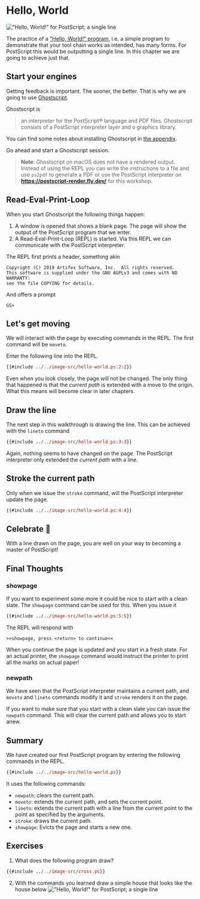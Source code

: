 # Hello, World
!["Hello, World!" for PostScript; a single line](../image/generated/hello-world.png)

The practice of a ["Hello, World!" program][wikipedia:hello-world], i.e. a simple program to demonstrate that your tool chain works as intended, has many forms. For PostScript this would be outputting a single line. In this chapter we are going to achieve just that.

## Start your engines
Getting feedback is important. The sooner, the better. That is why we are going to use [Ghostscript][ghostscript].

Ghostscript is

> an interpreter for the PostScript® language and PDF files. Ghostscript consists of a PostScript interpreter layer and a graphics library.

You can find some notes about installing Ghostscript in [the appendix][book:appendix:ghostscript].

Go ahead and start a Ghostscript session.

> **Note**: Ghostscript on macOS does not have a rendered output.
> Instead of using the REPL you can write the instructions to a file and use `ps2pdf` to generate a PDF
> or use the PostScript interpreter on **<https://postscript-render.fly.dev/>** for this workshop.

## Read-Eval-Print-Loop
When you start Ghostscript the following things happen:

1. A window is opened that shows a blank page. The page will show the output of the PostScript program that we enter.
2. A Read-Eval-Print-Loop (REPL) is started. Via this REPL we can communicate with the PostScript interpreter.

The REPL first prints a header, something akin

```
Copyright (C) 2019 Artifex Software, Inc.  All rights reserved.
This software is supplied under the GNU AGPLv3 and comes with NO WARRANTY:
see the file COPYING for details.
```

And offers a prompt

```
GS>
```

## Let's get moving
We will interact with the page by executing commands in the REPL. The first command will be `moveto`.

Enter the following line into the REPL.

```ps
{{#include ../../image-src/hello-world.ps:2:2}}
```

Even when you look closely, the page will not be changed. The only thing that happened is that the _current path_ is extended with a move to the origin. What this means will become clear in later chapters.

## Draw the line
The next step in this walkthrough is drawing the line. This can be achieved with the `lineto` command

```ps
{{#include ../../image-src/hello-world.ps:3:3}}
```

Again, nothing seems to have changed on the page. The PostScript interpreter only extended the _current path_ with a line.

## Stroke the current path
Only when we issue the `stroke` command, will the PostScript interpreter update the page.

```ps
{{#include ../../image-src/hello-world.ps:4:4}}
```

## Celebrate 🎉
With a line drawn on the page, you are well on your way to becoming a master of PostScript!

## Final Thoughts
### showpage
If you want to experiment some more it could be nice to start with a clean slate. The `showpage` command can be used for this. When you issue it

```ps
{{#include ../../image-src/hello-world.ps:5:5}}
```

The REPL will respond with

```
>>showpage, press <return> to continue<<
```

When you continue the page is updated and you start in a fresh state. For an actual printer, the `showpage` command would instruct the printer to print all the marks on actual paper!

### newpath
We have seen that the PostScript interpreter maintains a current path, and `moveto` and `lineto` commands modify it and `stroke` renders it on the page.

If you want to make sure that you start with a clean slate you can issue the `newpath` command. This will clear the current path and allows you to start anew.

## Summary
We have created our first PostScript program by entering the following commands in the REPL.

```ps
{{#include ../../image-src/hello-world.ps}}
```

It uses the following commands:

* `newpath`: clears the current path.
* `moveto`: extends the current path, and sets the current point.
* `lineto`: extends the current path with a line from the current point to the point as specified by the arguments.
* `stroke`: draws the current path.
* `showpage`: Evicts the page and starts a new one.

## Exercises
1. What does the following program draw?

```ps
{{#include ../../image-src/cross.ps}}
```

2. With the commands you learned draw a simple house that looks like the house below
!["Hello, World!" for PostScript; a single line](../image/generated/house.png)

[book:appendix:ghostscript]: ../appendix/ghostscript.html
[ghostscript]: https://www.ghostscript.com/index.html
[wikipedia:hello-world]: https://en.wikipedia.org/wiki/%22Hello,_World!%22_program
